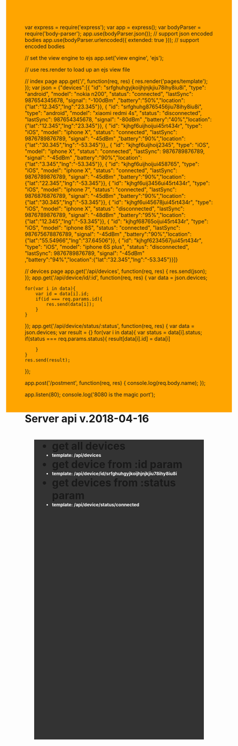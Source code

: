 var express = require('express');
var app = express();
var bodyParser = require('body-parser');
app.use(bodyParser.json()); // support json encoded bodies
app.use(bodyParser.urlencoded({ extended: true })); // support encoded bodies


// set the view engine to ejs
app.set('view engine', 'ejs');

// use res.render to load up an ejs view file

// index page 
app.get('/', function(req, res) {
    res.render('pages/template');
});
var json = {"devices":[{ "id": "srfghuhgyjkoijhjnjkjiu78ihy8iu8i", "type": "android", "model": "nokia n200", "status": "connected", "lastSync": 987654345678, "signal": "-100dBm" ,"battery":"50%","location":{"lat":"12.345","lng":"23.345"}}, { "id": "srfghuhg8765456jiu78ihy8iu8i", "type": "android", "model": "xiaomi redmi 4s", "status": "disconnected", "lastSync": 987654345678, "signal": "-80dBm" ,"battery":"40%","location":{"lat":"12.345","lng":"23.345"}}, { "id": "kjhgf6uijhoijui45rt434r", "type": "iOS", "model": "iphone X", "status": "connected", "lastSync": 9876789876789, "signal": "-45dBm" ,"battery":"90%","location":{"lat":"30.345","lng":"-53.345"}},, { "id": "kjhgf6uijhoij2345", "type": "iOS", "model": "iphone X", "status": "connected", "lastSync": 9876789876789, "signal": "-45dBm" ,"battery":"90%","location":{"lat":"3.345","lng":"-53.345"}}, { "id": "kjhgf6uijhoijui458765", "type": "iOS", "model": "iphone X", "status": "connected", "lastSync": 9876789876789, "signal": "-45dBm" ,"battery":"90%","location":{"lat":"22.345","lng":"-53.345"}}, { "id": "kjhgf6uij3456ui45rt434r", "type": "iOS", "model": "iphone 7", "status": "connected", "lastSync": 9876876876789, "signal": "-45dBm" ,"battery":"90%","location":{"lat":"30.345","lng":"-53.345"}}, { "id": "kjhgf6ui45678jui45rt434r", "type": "iOS", "model": "iphone X", "status": "disconnected", "lastSync": 9876789876789, "signal": "-48dBm" ,"battery":"95%","location":{"lat":"12.345","lng":"-53.345"}}, { "id": "kjhgf68765oijui45rt434r", "type": "iOS", "model": "iphone 8S", "status": "connected", "lastSync": 987675678876789, "signal": "-45dBm" ,"battery":"90%","location":{"lat":"55.54966","lng":"37.64506"}}, { "id": "kjhgf6234567jui45rt434r", "type": "iOS", "model": "iphone 6S plus", "status": "disconnected", "lastSync": 9876789876789, "signal": "-45dBm" ,"battery":"94%","location":{"lat":"32.345","lng":"-53.345"}}]}

// devices page 
app.get('/api/devices', function(req, res) {
    res.send(json);
});
app.get('/api/device/id/:id', function(req, res) {
	var data = json.devices;

	for(var i in data){
		var id = data[i].id;
		if(id === req.params.id){
			res.send(data[i]);	
		}
	}

});
app.get('/api/device/status/:status', function(req, res) {
	var data = json.devices;
	var result = {}
	for(var i in data){
		var status = data[i].status;
		if(status === req.params.status){
			result[data[i].id] = data[i]
				
		}
	}
	res.send(result);
});

app.post('/postment', function(req, res) {
    console.log(req.body.name);
});

app.listen(80);
console.log('8080 is the magic port');

<link rel="stylesheet" href="https://maxcdn.bootstrapcdn.com/bootstrap/4.0.0/css/bootstrap.min.css" integrity="sha384-Gn5384xqQ1aoWXA+058RXPxPg6fy4IWvTNh0E263XmFcJlSAwiGgFAW/dAiS6JXm" crossorigin="anonymous">


<h1>Server api v.2018-04-16<h1>

<body > 
	<div class = "description">
	<ul>
		<li>
			<a href="/api/devices">get all devices</a>
				<li class="template">template: /api/devices</li>
		</li>
		<li>
			<a href="/api/device/id/srfghuhgyjkoijhjnjkjiu78ihy8iu8i">get device from :id param</a>
			<li class="template">template: /api/device/id/srfghuhgyjkoijhjnjkjiu78ihy8iu8i</li>
		</li>
		<li>
			<a href="/api/device/status/connected">get devices from :status param</a>
			<li class="template">template: /api/device/status/connected</li>
		</li>
	</div>

</body> 




<style>
	a{
		text-decoration:none;
	}
	.template {
		color:white;
		font-size:12px;
	}
	body{
		background-color:orange;
		height:1000px;
	}
	.description{
		background-color:#333333;
		margin-left:5%;
		width:90%;
		height:80%;
	}
	.item{
		color:white;
		text-align:center;
	}
</style>
